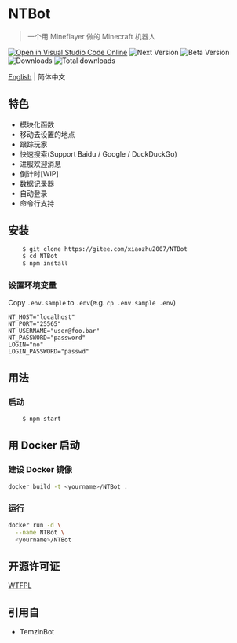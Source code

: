 # NTBot

> 一个用 Mineflayer 做的 Minecraft 机器人

[![Open in Visual Studio Code Online](https://img.shields.io/badge/-open%20in%20vscode-blue?style=for-the-badge&logo=visualstudiocode)](https://open.vscode.dev/xiaozhu2007/NTBot) ![Next Version](https://img.shields.io/npm/v/ntbot/next.svg?style=for-the-badge&logo=npm) ![Beta Version](https://img.shields.io/npm/v/ntbot/beta.svg?style=for-the-badge&logo=npm) ![Downloads](https://img.shields.io/npm/dw/ntbot?logo=npm&style=for-the-badge) ![Total downloads](https://img.shields.io/npm/dt/ntbot?style=for-the-badge&logo=npm)

[English](./README.md) | 简体中文

## 特色

- 模块化函数
- 移动去设置的地点
- 跟踪玩家
- 快速搜索(Support Baidu / Google / DuckDuckGo)
- 进服欢迎消息
- 倒计时[WIP]
- 数据记录器
- 自动登录
- 命令行支持

## 安装

```bash
    $ git clone https://gitee.com/xiaozhu2007/NTBot
    $ cd NTBot
    $ npm install
```

### 设置环境变量

Copy `.env.sample` to `.env`(e.g. `cp .env.sample .env`)

```env
NT_HOST="localhost"
NT_PORT="25565"
NT_USERNAME="user@foo.bar"
NT_PASSWORD="password"
LOGIN="no"
LOGIN_PASSWORD="passwd"
```

## 用法

### 启动

```txt
    $ npm start
```

## 用 Docker 启动

### 建设 Docker 镜像

```bash
docker build -t <yourname>/NTBot .
```

### 运行

```bash
docker run -d \
  --name NTBot \
  <yourname>/NTBot
```

## 开源许可证

[WTFPL](LICENSE)

## 引用自

- TemzinBot
